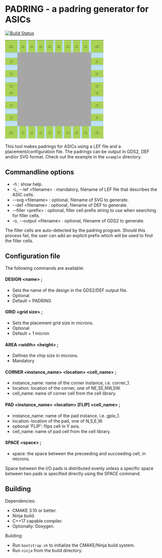 # PADRING - a padring generator for ASICs
[![Build Status](http://api.cirrus-ci.com/github/YosysHQ/padring.svg)](https://cirrus-ci.com/github/YosysHQ/padring)

![](doc/padring.png)

This tool makes padrings for ASICs using a LEF file and a placement/configuration file.
The padrings can be output in GDS2, DEF and/or SVG format.
Check out the example in the `example` directory.

## Commandline options
* -h : show help.
* -L, --lef \<filename\> : mandatory, filename of LEF file that describes the ASIC cells.
* --svg \<filename\> : optional, filename of SVG to generate.
* --def \<filename\> : optional, filename of DEF to generate.
* --filler \<prefix\> : optional, filler cell prefix string to use when searching for filler cells.
* -o, --output \<filename\> : optional, filename of GDS2 to generate.

The filler cells are auto-detected by the padring program. Should this process fail, the user can add an explicit prefix which will be used to find the filler cells.

## Configuration file

The following commands are available:

#### DESIGN \<name\> ;
* Sets the name of the design in the GDS2/DEF output file.
* Optional
* Default = PADRING

#### GRID \<grid size\> ;
* Sets the placement grid size in microns.
* Optional
* Default = 1 micron

#### AREA \<width\> \<height\> ;
* Defines the chip size in microns.
* Mandatory

#### CORNER \<instance_name\> \<location\> \<cell_name\> ;
* instance_name: name of the corner instance, i.e. corner_1.
* location: location of the corner, one of NE,SE,NW,SW.
* cell_name: name of corner cell from the cell library.

#### PAD \<instance_name\> \<location\> [FLIP] \<cell_name\> ;
* instance_name: name of the pad instance, i.e. gpio_1.
* location: location of the pad, one of N,S,E,W.
* optional 'FLIP': flips cell in Y axis.
* cell_name: name of pad cell from the cell library.

#### SPACE \<space\> ;
* space: the space between the preceeding and succeeding cell, in microns.

Space between the I/O pads is distributed evenly unless a specific space between two pads is specified directly using the SPACE command.


## Building

Dependencies:
* CMAKE 3.10 or better.
* Ninja build.
* C++17 capable compiler.
* Optionally: Doxygen.

Building:
* Run `bootstrap.sh` to initialize the CMAKE/Ninja build system.
* Run `ninja` from the build directory.
